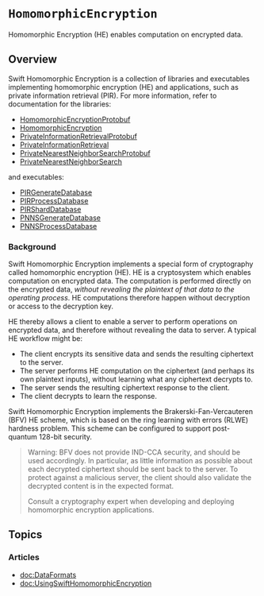 # ``HomomorphicEncryption``

Homomorphic Encryption (HE) enables computation on encrypted data.

## Overview
Swift Homomorphic Encryption is a collection of libraries and executables implementing homomorphic encryption (HE) and applications, such as private information retrieval (PIR).
For more information, refer to documentation for the libraries:
* [HomomorphicEncryptionProtobuf](https://swiftpackageindex.com/apple/swift-homomorphic-encryption/1.0.4/documentation/homomorphicencryptionprotobuf)
* [HomomorphicEncryption](https://swiftpackageindex.com/apple/swift-homomorphic-encryption/1.0.4/documentation/homomorphicencryption)
* [PrivateInformationRetrievalProtobuf](https://swiftpackageindex.com/apple/swift-homomorphic-encryption/1.0.4/documentation/privateinformationretrievalprotobuf)
* [PrivateInformationRetrieval](https://swiftpackageindex.com/apple/swift-homomorphic-encryption/1.0.4/documentation/privateinformationretrieval)
* [PrivateNearestNeighborSearchProtobuf](https://swiftpackageindex.com/apple/swift-homomorphic-encryption/1.0.4/documentation/privatenearestneighborsearchprotobuf)
* [PrivateNearestNeighborSearch](https://swiftpackageindex.com/apple/swift-homomorphic-encryption/1.0.4/documentation/privatenearestneighborsearch)

and executables:
* [PIRGenerateDatabase](https://swiftpackageindex.com/apple/swift-homomorphic-encryption/1.0.4/documentation/pirgeneratedatabase)
* [PIRProcessDatabase](https://swiftpackageindex.com/apple/swift-homomorphic-encryption/1.0.4/documentation/pirprocessdatabase)
* [PIRShardDatabase](https://swiftpackageindex.com/apple/swift-homomorphic-encryption/1.0.4/documentation/pirsharddatabase)
* [PNNSGenerateDatabase](https://swiftpackageindex.com/apple/swift-homomorphic-encryption/1.0.4/documentation/pnnsgeneratedatabase)
* [PNNSProcessDatabase](https://swiftpackageindex.com/apple/swift-homomorphic-encryption/1.0.4/documentation/pnnsprocessdatabase)

### Background
Swift Homomorphic Encryption implements a special form of cryptography called homomorphic encryption (HE).
HE is a cryptosystem which enables computation on encrypted data.
The computation is performed directly on the encrypted data, *without revealing the plaintext of that data to the operating process*.
HE computations therefore happen without decryption or access to the decryption key.

HE thereby allows a client to enable a server to perform operations on encrypted data, and therefore without revealing the data to server.
A typical HE workflow might be:
* The client encrypts its sensitive data and sends the resulting ciphertext to the server.
* The server performs HE computation on the ciphertext (and perhaps its own plaintext inputs), without learning what any ciphertext decrypts to.
* The server sends the resulting ciphertext response to the client.
* The client decrypts to learn the response.

Swift Homomorphic Encryption implements the Brakerski-Fan-Vercauteren (BFV) HE scheme, which is based on the ring learning with errors (RLWE) hardness problem.
This scheme can be configured to support post-quantum 128-bit security.

> Warning: BFV does not provide IND-CCA security, and should be used accordingly.
> In particular, as little information as possible about each decrypted ciphertext should be sent back to the server. To protect against a malicious server, the client should also validate the decrypted content is in the expected format.
>
> Consult a cryptography expert when developing and deploying homomorphic encryption applications.

## Topics
<!-- Snippets are defined in a different "virtual module", requiring manually linking articles here. -->
### Articles
- <doc:DataFormats>
- <doc:UsingSwiftHomomorphicEncryption>
